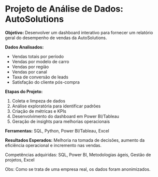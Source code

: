 # Projeto de Análise de Dados: AutoSolutions

**Objetivo:** Desenvolver um dashboard interativo para fornecer um relatório geral do desempenho de vendas da AutoSolutions.

**Dados Analisados:**
- Vendas totais por período
- Vendas por modelo de carro
- Vendas por região
- Vendas por canal
- Taxa de conversão de leads
- Satisfação do cliente pós-compra

**Etapas do Projeto:**
1. Coleta e limpeza de dados
2. Análise exploratória para identificar padrões
3. Criação de métricas e KPIs
4. Desenvolvimento do dashboard em Power BI/Tableau
5. Geração de insights para melhorias operacionais

**Ferramentas:** SQL, Python, Power BI/Tableau, Excel

**Resultados Esperados:** Melhoria na tomada de decisões, aumento da eficiência operacional e incremento nas vendas.

Competências adquiridas: SQL, Power BI, Metodologias ágeis, Gestão de projetos, Excel

Obs: Como se trata de uma empresa real, os dados foram anonimizados.
